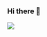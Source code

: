 ### Hi there 👋

<img align="center" src="https://github-stats-zr7b.vercel.app/api?username=haydencarlson&theme=ayu-mirage&include_all_commits=true&count_private=true" />
